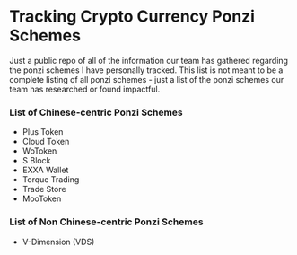 # Tracking Crypto Currency Ponzi Schemes

Just a public repo of all of the information our team has gathered regarding the ponzi schemes I have personally tracked. This list is not meant to be a complete listing of all ponzi schemes - just a list of the ponzi schemes our team has researched or found impactful. 

<h3>List of Chinese-centric Ponzi Schemes</h3>
<ul>
  <li>Plus Token
  <li>Cloud Token
  <li>WoToken
  <li>S Block
  <li>EXXA Wallet
  <li>Torque Trading
  <li>Trade Store
  <li>MooToken
</ul>

<h3>List of Non Chinese-centric Ponzi Schemes</h3>
<ul>
  <li>V-Dimension (VDS)
</ul>
